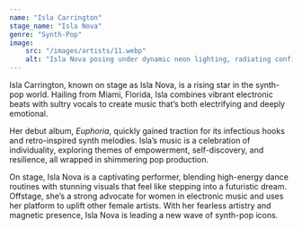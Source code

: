 ```yaml
---
name: "Isla Carrington"
stage_name: "Isla Nova"
genre: "Synth-Pop"
image: 
    src: "/images/artists/11.webp"
    alt: "Isla Nova posing under dynamic neon lighting, radiating confidence and style"
---
```


Isla Carrington, known on stage as Isla Nova, is a rising star in the synth-pop world. Hailing from Miami, Florida, Isla combines vibrant electronic beats with sultry vocals to create music that’s both electrifying and deeply emotional.

Her debut album, *Euphoria*, quickly gained traction for its infectious hooks and retro-inspired synth melodies. Isla’s music is a celebration of individuality, exploring themes of empowerment, self-discovery, and resilience, all wrapped in shimmering pop production.

On stage, Isla Nova is a captivating performer, blending high-energy dance routines with stunning visuals that feel like stepping into a futuristic dream. Offstage, she’s a strong advocate for women in electronic music and uses her platform to uplift other female artists. With her fearless artistry and magnetic presence, Isla Nova is leading a new wave of synth-pop icons.
